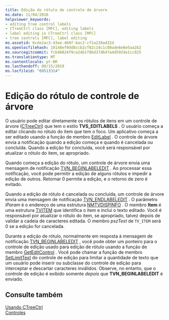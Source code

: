 ```yaml
---
title: Edição do rótulo de controle de árvore
ms.date: 11/04/2016
helpviewer_keywords:
- editing tree control labels
- CTreeCtrl class [MFC], editing labels
- label editing in CTreeCtrl class [MFC]
- tree controls [MFC], label editing
ms.assetid: 6cde2ac3-43ee-468f-bac2-cf1a228ad32d
ms.openlocfilehash: 10148ef0dd8ccb2cf82c14c1c80ade6e8e5aa2b2
ms.sourcegitcommit: fcb48824f9ca24b1f8bd37d647a4d592de1cc925
ms.translationtype: MT
ms.contentlocale: pt-BR
ms.lasthandoff: 08/15/2019
ms.locfileid: "69513314"
---
```

# <a name="tree-control-label-editing"></a>Edição do rótulo de controle de árvore

O usuário pode editar diretamente os rótulos de itens em um controle de árvore ([CTreeCtrl](../mfc/reference/ctreectrl-class.md)) que tem o estilo **TVS_EDITLABELS** . O usuário começa a editar clicando no rótulo do item que tem o foco. Um aplicativo começa a ser editado usando a função de membro [EditLabel](../mfc/reference/ctreectrl-class.md#editlabel) . O controle de árvore envia a notificação quando a edição começa e quando é cancelada ou concluída. Quando a edição for concluída, você será responsável por atualizar o rótulo do item, se apropriado.

Quando começa a edição do rótulo, um controle de árvore envia uma mensagem de notificação [TVN_BEGINLABELEDIT](/windows/win32/Controls/tvn-beginlabeledit) . Ao processar essa notificação, você pode permitir a edição de alguns rótulos e impedir a edição de outros. Retornar 0 permite a edição, e o retorno de zero é evitado.

Quando a edição de rótulo é cancelada ou concluída, um controle de árvore envia uma mensagem de notificação [TVN_ENDLABELEDIT](/windows/win32/Controls/tvn-endlabeledit) . O parâmetro *lParam* é o endereço de uma estrutura [NMTVDISPINFO](/windows/win32/api/commctrl/ns-commctrl-tvdispinfow) . O membro **Item** é uma estrutura [TVITEM](/windows/win32/api/commctrl/ns-commctrl-tvitemw) que identifica o item e inclui o texto editado. Você é responsável por atualizar o rótulo do item, se apropriado, talvez depois de validar a cadeia de caracteres editada. O membro *pszText* de `TV_ITEM` será 0 se a edição for cancelada.

Durante a edição de rótulo, normalmente em resposta à mensagem de notificação [TVN_BEGINLABELEDIT](/windows/win32/Controls/tvn-beginlabeledit) , você pode obter um ponteiro para o controle de edição usado para edição de rótulo usando a função de membro [GetEditControl](../mfc/reference/ctreectrl-class.md#geteditcontrol) . Você pode chamar a função de membro [SetLimitText](../mfc/reference/cedit-class.md#setlimittext) do controle de edição para limitar a quantidade de texto que um usuário pode inserir ou subclasse do controle de edição para interceptar e descartar caracteres inválidos. Observe, no entanto, que o controle de edição é exibido somente *depois* que **TVN_BEGINLABELEDIT** é enviado.

## <a name="see-also"></a>Consulte também

[Usando CTreeCtrl](../mfc/using-ctreectrl.md)<br/>
[Controles](../mfc/controls-mfc.md)
